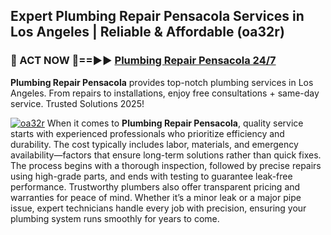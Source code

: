 ## Expert Plumbing Repair Pensacola Services in Los Angeles | Reliable & Affordable (oa32r)  

<h3>🚿 ACT NOW 🌟==►► <a href="https://tinyurl.com/2ne6vx2x" rel="nofollow">Plumbing Repair Pensacola 24/7</a></h3>

**Plumbing Repair Pensacola** provides top-notch plumbing services in Los Angeles. From repairs to installations, enjoy free consultations + same-day service. Trusted Solutions 2025!

[![oa32r](https://i.imgur.com/4PFF4AK.jpeg)](https://tinyurl.com/2ne6vx2x)
When it comes to **Plumbing Repair Pensacola**, quality service starts with experienced professionals who prioritize efficiency and durability. The cost typically includes labor, materials, and emergency availability—factors that ensure long-term solutions rather than quick fixes. The process begins with a thorough inspection, followed by precise repairs using high-grade parts, and ends with testing to guarantee leak-free performance. Trustworthy plumbers also offer transparent pricing and warranties for peace of mind. Whether it’s a minor leak or a major pipe issue, expert technicians handle every job with precision, ensuring your plumbing system runs smoothly for years to come.